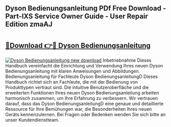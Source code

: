 ## Dyson Bedienungsanleitung PDf Free Download - Part-lXS Service Owner Guide - User Repair Edition zmaAJ

# <h2><a href="http://df1z13.blite.top/?on=Dyson+Bedienungsanleitung">🔗Download 👉🔴 Dyson Bedienungsanleitung</a></h2>

[![Dyson Bedienungsanleitung new download](https://i.imgur.com/lujVjoI.png)](http://df1z13.blite.top/?on=Dyson+Bedienungsanleitung)
Inbetriebnahme Dieses Handbuch vereinfacht die Einrichtung und Verwendung Ihres neuen Dyson Bedienungsanleitung mit klaren Anweisungen und Abbildungen. Bedienungsanleitung für Fachleute Dyson BedienungsanleitungD Dieses Handbuch richtet sich an Fachleute, die mit der Bedienung von Produkttypen vertraut sind. Die intuitive Benutzeroberfläche und die erweiterten Funktionen Ihres neuen Dyson Bedienungsanleitung arbeiten harmonisch zusammen, um Ihre Erfahrung zu verbessern. Wir vertrauen darauf, dass das Dyson BedienungsanleitungD eine genaue und detaillierte Ressource für Ihre Bemühungen war, die Besonderheiten Ihres neuen Geräts kennenzulernen. Bei Fragen oder Bedenken wenden Sie sich bitte an unser Kundendienstteam.
